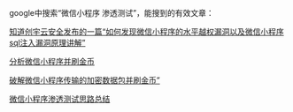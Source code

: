google中搜索“微信小程序 渗透测试”，能搜到的有效文章：  

[知道创宇云安全发布的一篇“如何发现微信小程序的水平越权漏洞以及微信小程序sql注入漏洞原理讲解”](https://zhuanlan.zhihu.com/p/25904744)  

[分析微信小程序并刷金币](https://zgao.top/charls%e6%8a%93%e5%be%ae%e4%bf%a1%e5%b0%8f%e7%a8%8b%e5%ba%8f%e6%95%b0%e6%8d%ae%e5%8c%85-%e7%a0%81%e9%a2%98%e8%be%be%e4%ba%ba%e9%87%91%e5%b8%81%e4%bb%bb%e4%bd%a0%e5%88%b7/)  

[破解微信小程序传输的加密数据包并刷金币”](http://byd.dropsec.xyz/2019/08/07/%E6%B8%97%E9%80%8F%E6%B5%8B%E8%AF%95%E4%B9%8B%E5%BE%AE%E4%BF%A1%E5%B0%8F%E7%A8%8B%E5%BA%8F%E7%A0%B4%E8%A7%A3/)  

[微信小程序渗透测试思路总结](http://www.52bug.cn/hkjs/5520.html)  
